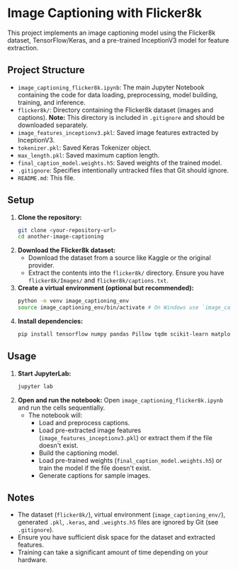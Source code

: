 # Image Captioning with Flicker8k

This project implements an image captioning model using the Flicker8k dataset, TensorFlow/Keras, and a pre-trained InceptionV3 model for feature extraction.

## Project Structure

- `image_captioning_flicker8k.ipynb`: The main Jupyter Notebook containing the code for data loading, preprocessing, model building, training, and inference.
- `flicker8k/`: Directory containing the Flicker8k dataset (images and captions). **Note:** This directory is included in `.gitignore` and should be downloaded separately.
- `image_features_inceptionv3.pkl`: Saved image features extracted by InceptionV3.
- `tokenizer.pkl`: Saved Keras Tokenizer object.
- `max_length.pkl`: Saved maximum caption length.
- `final_caption_model.weights.h5`: Saved weights of the trained model.
- `.gitignore`: Specifies intentionally untracked files that Git should ignore.
- `README.md`: This file.

## Setup

1.  **Clone the repository:**
    ```bash
    git clone <your-repository-url>
    cd another-image-captioning
    ```
2.  **Download the Flicker8k dataset:**
    - Download the dataset from a source like Kaggle or the original provider.
    - Extract the contents into the `flicker8k/` directory. Ensure you have `flicker8k/Images/` and `flicker8k/captions.txt`.
3.  **Create a virtual environment (optional but recommended):**
    ```bash
    python -m venv image_captioning_env
    source image_captioning_env/bin/activate # On Windows use `image_captioning_env\Scripts\activate`
    ```
4.  **Install dependencies:**
    ```bash
    pip install tensorflow numpy pandas Pillow tqdm scikit-learn matplotlib jupyterlab
    ```

## Usage

1.  **Start JupyterLab:**
    ```bash
    jupyter lab
    ```
2.  **Open and run the notebook:** Open `image_captioning_flicker8k.ipynb` and run the cells sequentially.
    - The notebook will:
        - Load and preprocess captions.
        - Load pre-extracted image features (`image_features_inceptionv3.pkl`) or extract them if the file doesn't exist.
        - Build the captioning model.
        - Load pre-trained weights (`final_caption_model.weights.h5`) or train the model if the file doesn't exist.
        - Generate captions for sample images.

## Notes

- The dataset (`flicker8k/`), virtual environment (`image_captioning_env/`), generated `.pkl`, `.keras`, and `.weights.h5` files are ignored by Git (see `.gitignore`).
- Ensure you have sufficient disk space for the dataset and extracted features.
- Training can take a significant amount of time depending on your hardware.
